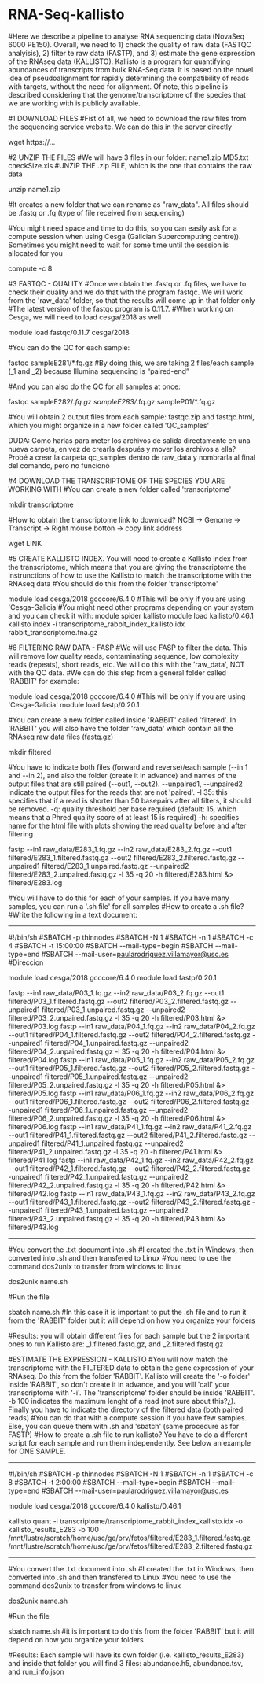 # RNA-Seq-kallisto
#Here we describe a pipeline to analyse RNA sequencing data (NovaSeq 6000 PE150). Overall, we need to 1) check the quality of raw data (FASTQC analyisis), 2) filter te raw data (FASTP), and 3) estimate the gene expression of the RNAseq data (KALLISTO). Kallisto is a program for quantifying abundances of transcripts from bulk RNA-Seq data. It is based on the novel idea of pseudoalignment for rapidly determining the compatibility of reads with targets, without the need for alignment. Of note, this pipeline is described considering that the genome/transcriptome of the species that we are working with is publicly available.

#1 DOWNLOAD FILES
#Fist of all, we need to download the raw files from the sequencing service website. We can do this in the server directly

wget https://...

#2 UNZIP THE FILES 
#We will have 3 files in our folder: name1.zip MD5.txt checkSize.xls
#UNZIP THE .zip FILE, which is the one that contains the raw data

unzip name1.zip

#It creates a new folder that we can rename as "raw_data". All files should be .fastq or .fq (type of file received from sequencing)

#You might need space and time to do this, so you can easily ask for a compute session when using Cesga (Galician Supercomputing centre)). Sometimes you might need to wait for some time until the session is allocated for you

compute -c 8

#3 FASTQC - QUALITY 
#Once we obtain the .fastq or .fq files, we have to check their quality and we do that with the program fastqc. We will work from the 'raw_data' folder, so that the results will come up in that folder only
#The latest version of the fastqc program is 0.11.7. #When working on Cesga, we will need to load cesga/2018 as well

module load fastqc/0.11.7 cesga/2018

#You can do the QC for each sample:

fastqc sampleE281/*.fq.gz #By doing this, we are taking 2 files/each sample (_1 and _2) because Illumina sequencing is “paired-end”

#And you can also do the QC for all samples at once:

fastqc sampleE282/*.fq.gz sampleE283/*.fq.gz sampleP01/*.fq.gz

#You will obtain 2 output files from each sample: fastqc.zip and fastqc.html, which you might organize in a new folder called 'QC_samples'

DUDA: Cómo harías para meter los archivos de salida directamente en una nueva carpeta, en vez de crearla después y mover los archivos a ella? Probé a crear la carpeta qc_samples dentro de raw_data y nombrarla al final del comando, pero no funcionó

#4 DOWNLOAD THE TRANSCRIPTOME OF THE SPECIES YOU ARE WORKING WITH
#You can create a new folder called 'transcriptome' 

mkdir transcriptome

#How to obtain the transcriptome link to download? NCBI -> Genome -> Transcript -> Right mouse botton -> copy link address

wget LINK

#5 CREATE KALLISTO INDEX. You will need to create a Kallisto index from the transcriptome, which means that you are giving the transcriptome the instrunctions of how to use the Kallisto to match the transcriptome with the RNAseq data
#You should do this from the folder 'transcriptome'

module load cesga/2018  gcccore/6.4.0 #This will be only if you are using 'Cesga-Galicia'#You might need other programs depending on your system and you can check it with: module spider kallisto
module load kallisto/0.46.1
kallisto index -i transcriptome_rabbit_index_kallisto.idx rabbit_transcriptome.fna.gz

#6 FILTERING RAW DATA - FASP
#We will use FASP to filter the data. This will remove low quality reads, contaminating sequence, low complexity reads (repeats), short reads, etc. We will do this with the 'raw_data', NOT with the QC data.
#We can do this step from a general folder called 'RABBIT' for example:

module load cesga/2018 gcccore/6.4.0 #This will be only if you are using 'Cesga-Galicia'
module load fastp/0.20.1

#You can create a new folder called inside 'RABBIT' called 'filtered'. In 'RABBIT' you will also have the folder 'raw_data' which contain all the RNAseq raw data files (fastq.gz)

mkdir filtered

#You have to indicate both files (forward and reverse)/each sample (--in 1 and --in 2), and also the folder (create it in advance) and names of the output files that are still paired (--out1, --out2). --unpaired1, --unpaired2 indicate the output files for the reads that are not 'paired'. -l 35: this specifies that if a read is shorter than 50 basepairs after all filters, it should be removed. -q: quality threshold per base required (default: 15, which means that a Phred quality score of at least 15 is required) -h: specifies name for the html file with plots showing the read quality before and after filtering 

fastp --in1 raw_data/E283_1.fq.gz --in2 raw_data/E283_2.fq.gz --out1 filtered/E283_1.filtered.fastq.gz --out2 filtered/E283_2.filtered.fastq.gz --unpaired1 filtered/E283_1.unpaired.fastq.gz --unpaired2 filtered/E283_2.unpaired.fastq.gz -l 35 -q 20 -h filtered/E283.html &> filtered/E283.log

#You will have to do this for each of your samples. If you have many samples, you can run a '.sh file' for all samples
#How to create a .sh file? #Write the following in a text document:
______
#!/bin/sh
#SBATCH -p thinnodes 
#SBATCH -N 1
#SBATCH -n 1
#SBATCH -c 4
#SBATCH -t 15:00:00
#SBATCH --mail-type=begin 
#SBATCH --mail-type=end 
#SBATCH --mail-user=paularodriguez.villamayor@usc.es #Direccion

module load cesga/2018 gcccore/6.4.0
module load fastp/0.20.1

fastp --in1 raw_data/P03_1.fq.gz --in2 raw_data/P03_2.fq.gz --out1 filtered/P03_1.filtered.fastq.gz --out2 filtered/P03_2.filtered.fastq.gz --unpaired1 filtered/P03_1.unpaired.fastq.gz --unpaired2 filtered/P03_2.unpaired.fastq.gz -l 35 -q 20 -h filtered/P03.html &> filtered/P03.log
fastp --in1 raw_data/P04_1.fq.gz --in2 raw_data/P04_2.fq.gz --out1 filtered/P04_1.filtered.fastq.gz --out2 filtered/P04_2.filtered.fastq.gz --unpaired1 filtered/P04_1.unpaired.fastq.gz --unpaired2 filtered/P04_2.unpaired.fastq.gz -l 35 -q 20 -h filtered/P04.html &> filtered/P04.log
fastp --in1 raw_data/P05_1.fq.gz --in2 raw_data/P05_2.fq.gz --out1 filtered/P05_1.filtered.fastq.gz --out2 filtered/P05_2.filtered.fastq.gz --unpaired1 filtered/P05_1.unpaired.fastq.gz --unpaired2 filtered/P05_2.unpaired.fastq.gz -l 35 -q 20 -h filtered/P05.html &> filtered/P05.log
fastp --in1 raw_data/P06_1.fq.gz --in2 raw_data/P06_2.fq.gz --out1 filtered/P06_1.filtered.fastq.gz --out2 filtered/P06_2.filtered.fastq.gz --unpaired1 filtered/P06_1.unpaired.fastq.gz --unpaired2 filtered/P06_2.unpaired.fastq.gz -l 35 -q 20 -h filtered/P06.html &> filtered/P06.log
fastp --in1 raw_data/P41_1.fq.gz --in2 raw_data/P41_2.fq.gz --out1 filtered/P41_1.filtered.fastq.gz --out2 filtered/P41_2.filtered.fastq.gz --unpaired1 filtered/P41_1.unpaired.fastq.gz --unpaired2 filtered/P41_2.unpaired.fastq.gz -l 35 -q 20 -h filtered/P41.html &> filtered/P41.log
fastp --in1 raw_data/P42_1.fq.gz --in2 raw_data/P42_2.fq.gz --out1 filtered/P42_1.filtered.fastq.gz --out2 filtered/P42_2.filtered.fastq.gz --unpaired1 filtered/P42_1.unpaired.fastq.gz --unpaired2 filtered/P42_2.unpaired.fastq.gz -l 35 -q 20 -h filtered/P42.html &> filtered/P42.log
fastp --in1 raw_data/P43_1.fq.gz --in2 raw_data/P43_2.fq.gz --out1 filtered/P43_1.filtered.fastq.gz --out2 filtered/P43_2.filtered.fastq.gz --unpaired1 filtered/P43_1.unpaired.fastq.gz --unpaired2 filtered/P43_2.unpaired.fastq.gz -l 35 -q 20 -h filtered/P43.html &> filtered/P43.log
_____

#You convert the .txt document into .sh 
#I created the .txt in Windows, then converted into .sh and then transfered to Linux #You need to use the command dos2unix to transfer from windows to linux

dos2unix name.sh

#Run the file

sbatch name.sh #In this case it is important to put the .sh file and to run it from the 'RABBIT' folder but it will depend on how you organize your folders

#Results: you will obtain different files for each sample but the 2 important ones to run Kallisto are: _1.filtered.fastq.gz, and _2.filtered.fastq.gz


#ESTIMATE THE EXPRESSION - KALLISTO
#You will now match the transcriptome with the FILTERED data to obtain the gene expression of your RNAseq. Do this from the folder 'RABBIT'. Kallisto will create the '-o folder' inside 'RABBIT', so don't create it in advance, and you will 'call' your transcriptome with '-i'. The 'transcriptome' folder should be inside 'RABBIT'. -b 100 indicates the maximum lenght of a read (not sure about this?¿). Finally you have to indicate the directory of the filtered data (both paired reads)
#You can do that with a compute session if you have few samples. Else, you can queue them with .sh and 'sbatch' (same procedure as for FASTP)
#How to create a .sh file to run kallisto? You have to do a different script for each sample and run them independently. See below an example for ONE SAMPLE.
_________
#!/bin/sh
#SBATCH -p thinnodes
#SBATCH -N 1
#SBATCH -n 1
#SBATCH -c 8
#SBATCH -t 2:00:00
#SBATCH --mail-type=begin
#SBATCH --mail-type=end
#SBATCH --mail-user=paularodriguez.villamayor@usc.es

module load cesga/2018 gcccore/6.4.0 kallisto/0.46.1

kallisto quant -i transcriptome/transcriptome_rabbit_index_kallisto.idx -o kallisto_results_E283 -b 100 /mnt/lustre/scratch/home/usc/ge/prv/fetos/filtered/E283_1.filtered.fastq.gz /mnt/lustre/scratch/home/usc/ge/prv/fetos/filtered/E283_2.filtered.fastq.gz
___________

#You convert the .txt document into .sh 
#I created the .txt in Windows, then converted into .sh and then transfered to Linux #You need to use the command dos2unix to transfer from windows to linux

dos2unix name.sh

#Run the file

sbatch name.sh #it is important to do this from the folder 'RABBIT' but it will depend on how you organize your folders

#Results: Each sample will have its own folder (i.e. kallisto_results_E283) and inside that folder you will find 3 files: abundance.h5, abundance.tsv, and run_info.json





